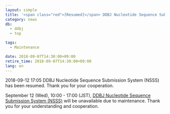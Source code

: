 ```yaml
---
layout: simple
title: '<span class="red">[Resumed]</span> DDBJ Nucleotide Sequence Submission System (NSSS) will be unavailable (Sep. 12(Wed)10:00 - 17:00)'
category: news
db:
  - ddbj
  - top

tags:
  - Maintenance

date: 2018-09-07T14:30:00+09:00
retire_time: 2018-09-07T14:30:00+09:00
lang: en
---
```


<p><span class="red">2018-09-12 17:05 DDBJ Nucleotide Sequence Submission System (NSSS) has been resumed. Thank you for your cooperation.</span></p>

<p>September 12 (Wed), 10:00 - 17:00 (JST), <a href="/ddbj/web-submission-e.html">DDBJ Nucleotide Sequence Submission System (NSSS)</a> will be unavailable due to maintenance. Thank you for your understanding and cooperation.</p>
